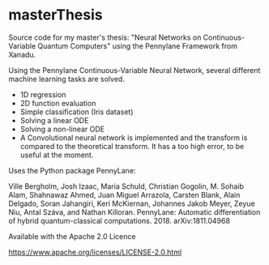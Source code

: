 # masterThesis
Source code for my master's thesis: "Neural Networks on Continuous-Variable Quantum Computers" using the Pennylane Framework from Xanadu. 

Using the Pennylane Continuous-Variable Neural Network, several different machine learning tasks are solved. 
- 1D regression
- 2D function evaluation
- Simple classification (Iris dataset)
- Solving a linear ODE
- Solving a non-linear ODE
- A Convolutional neural network is implemented and the transform is compared to the theoretical transform. It has a too high error, to be useful at the moment.

Uses the Python package PennyLane:

Ville Bergholm, Josh Izaac, Maria Schuld, Christian Gogolin, M. Sohaib Alam, Shahnawaz Ahmed, Juan Miguel Arrazola, Carsten Blank, Alain Delgado, Soran Jahangiri, Keri McKiernan, Johannes Jakob Meyer, Zeyue Niu, Antal Száva, and Nathan Killoran. PennyLane: Automatic differentiation of hybrid quantum-classical computations. 2018. arXiv:1811.04968

Available with the Apache 2.0 Licence

https://www.apache.org/licenses/LICENSE-2.0.html


